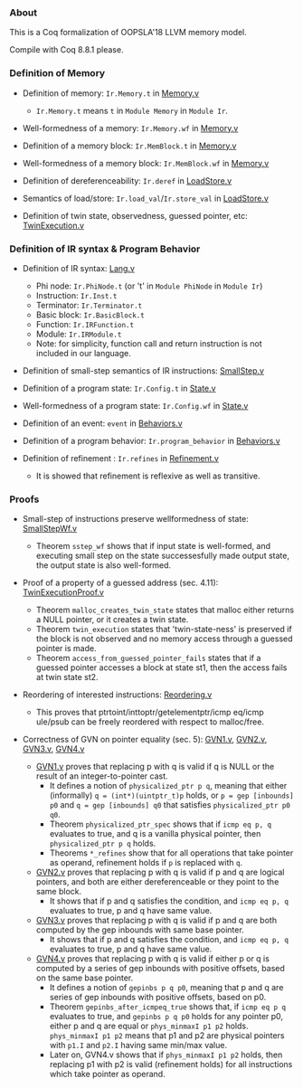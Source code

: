 ### About

This is a Coq formalization of OOPSLA'18 LLVM memory model.

Compile with Coq 8.8.1 please.

### Definition of Memory

- Definition of memory: `Ir.Memory.t` in [Memory.v](Memory.v)
    + `Ir.Memory.t` means `t` in `Module Memory` in `Module Ir`.

- Well-formedness of a memory: `Ir.Memory.wf` in [Memory.v](Memory.v)

- Definition of a memory block: `Ir.MemBlock.t` in [Memory.v](Memory.v)

- Well-formedness of a memory block: `Ir.MemBlock.wf` in [Memory.v](Memory.v)

- Definition of dereferenceability: `Ir.deref` in [LoadStore.v](LoadStore.v)

- Semantics of load/store: `Ir.load_val`/`Ir.store_val` in [LoadStore.v](LoadStore.v)

- Definition of twin state, observedness, guessed pointer, etc: [TwinExecution.v](TwinExecution.v)


### Definition of IR syntax & Program Behavior

- Definition of IR syntax: [Lang.v](Lang.v)
    + Phi node: `Ir.PhiNode.t` (or 't' in `Module PhiNode` in `Module Ir`)
    + Instruction: `Ir.Inst.t`
    + Terminator: `Ir.Terminator.t`
    + Basic block: `Ir.BasicBlock.t`
    + Function: `Ir.IRFunction.t`
    + Module: `Ir.IRModule.t`
    + Note: for simplicity, function call and return instruction is not included in our language.

- Definition of small-step semantics of IR instructions: [SmallStep.v](SmallStep.v)

- Definition of a program state: `Ir.Config.t` in [State.v](State.v)

- Well-formedness of a program state: `Ir.Config.wf` in [State.v](State.v)

- Definition of an event: `event` in [Behaviors.v](Behaviors.v)

- Definition of a program behavior: `Ir.program_behavior` in [Behaviors.v](Behaviors.v)

- Definition of refinement : `Ir.refines` in [Refinement.v](Refinement.v)
    - It is showed that refinement is reflexive as well as transitive.


### Proofs

- Small-step of instructions preserve wellformedness of state: [SmallStepWf.v](SmallStepWf.v)
    - Theorem `sstep_wf` shows that if input state is well-formed, and executing small step on the state successesfully made output state, the output state is also well-formed.

- Proof of a property of a guessed address (sec. 4.11): [TwinExecutionProof.v](TwinExecutionProof.v)
    - Theorem `malloc_creates_twin_state` states that malloc either returns a NULL pointer, or it creates a twin state.
    - Theorem `twin_execution` states that 'twin-state-ness' is preserved if the block is not observed and no memory access through a guessed pointer is made.
    - Theorem `access_from_guessed_pointer_fails` states that if a guessed pointer accesses a block at state st1, then the access fails at twin state st2.

- Reordering of interested instructions: [Reordering.v](Reordering.v) 
    - This proves that ptrtoint/inttoptr/getelementptr/icmp eq/icmp ule/psub can be freely reordered with respect to malloc/free.
    
- Correctness of GVN on pointer equality (sec. 5): [GVN1.v](GVN1.v), [GVN2.v](GVN2.v), [GVN3.v](GVN3.v), [GVN4.v](GVN4.v)
    - [GVN1.v](GVN1.v) proves that replacing p with q is valid if q is NULL or the result of an integer-to-pointer cast.
        - It defines a notion of `physicalized_ptr p q`, meaning that either (informally) `q = (int*)(uintptr_t)p` holds, or `p = gep [inbounds] p0` and `q = gep [inbounds] q0` that satisfies `physicalized_ptr p0 q0`.
        - Theorem `physicalized_ptr_spec` shows that if `icmp eq p, q` evaluates to true, and q is a vanilla physical pointer,  then `physicalized_ptr p q` holds.
        - Theorems `*_refines` show that for all operations that take pointer as operand, refinement holds if `p` is replaced with `q`.
    - [GVN2.v](GVN2.v) proves that replacing p with q is valid if p and q are logical pointers, and both are either dereferenceable or they point to the same block.
        - It shows that if p and q satisfies the condition, and `icmp eq p, q` evaluates to true, p and q have same value.
    - [GVN3.v](GVN3.v) proves that replacing p with q is valid if p and q are both computed by the gep inbounds with same base pointer.
        - It shows that if p and q satisfies the condition, and `icmp eq p, q` evaluates to true, p and q have same value.
    - [GVN4.v](GVN4.v) proves that replacing p with q is valid if either p or q is computed by a series of gep inbounds with positive offsets, based on the same base pointer.
        - It defines a notion of `gepinbs p q p0`, meaning that p and q are series of gep inbounds with positive offsets, based on p0.
        - Theorem `gepinbs_after_icmpeq_true` shows that, if `icmp eq p q` evaluates to true, and `gepinbs p q p0` holds for any pointer p0, either p and q are equal or `phys_minmaxI p1 p2` holds. `phys_minmaxI p1 p2` means that p1 and p2 are physical pointers with `p1.I` and `p2.I` having same min/max value.
        - Later on, GVN4.v shows that if `phys_minmaxI p1 p2` holds, then replacing p1 with p2 is valid (refinement holds) for all instructions which take pointer as operand. 
